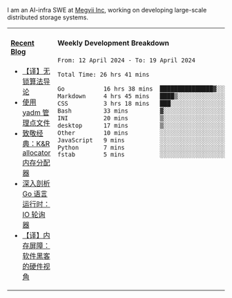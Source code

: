 I am an AI-infra SWE at [Megvii Inc](https://en.megvii.com/), working on developing large-scale distributed storage systems.

<table width="960px">
<tr>
<td valign="top" width="50%">

#### <a href="https://www.kongjun18.me" target="_blank">Recent Blog</a>

<!-- BLOG-POST-LIST:START -->
- [【译】无锁算法导论](https://kongjun18.github.io/posts/2023/07/14/)
- [使用 yadm 管理点文件](https://kongjun18.github.io/posts/2023/04/07/)
- [致敬经典：K&amp;R allocator 内存分配器](https://kongjun18.github.io/posts/2022/12/12/)
- [深入剖析 Go 语言运行时：IO 轮询器](https://kongjun18.github.io/posts/2022/11/21/)
- [【译】内存屏障：软件黑客的硬件视角](https://kongjun18.github.io/posts/2022/11/03/)
<!-- BLOG-POST-LIST:END -->

</td>
<td valign="top" width="50%">

#### Weekly Development Breakdown

<!--START_SECTION:waka-->

```txt
From: 12 April 2024 - To: 19 April 2024

Total Time: 26 hrs 41 mins

Go           16 hrs 38 mins  ███████████████▓░░░░░░░░░   62.31 %
Markdown     4 hrs 45 mins   ████▒░░░░░░░░░░░░░░░░░░░░   17.83 %
CSS          3 hrs 18 mins   ███░░░░░░░░░░░░░░░░░░░░░░   12.41 %
Bash         33 mins         ▓░░░░░░░░░░░░░░░░░░░░░░░░   02.07 %
INI          20 mins         ▒░░░░░░░░░░░░░░░░░░░░░░░░   01.26 %
desktop      17 mins         ▒░░░░░░░░░░░░░░░░░░░░░░░░   01.11 %
Other        10 mins         ░░░░░░░░░░░░░░░░░░░░░░░░░   00.64 %
JavaScript   9 mins          ░░░░░░░░░░░░░░░░░░░░░░░░░   00.58 %
Python       7 mins          ░░░░░░░░░░░░░░░░░░░░░░░░░   00.49 %
fstab        5 mins          ░░░░░░░░░░░░░░░░░░░░░░░░░   00.34 %
```

<!--END_SECTION:waka-->
</td>
</tr>

</table>
